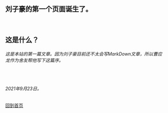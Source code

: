 ## 刘子豪的第一个页面诞生了。
&nbsp;
&nbsp;
&nbsp;
&nbsp;
###### 
## 这是什么？
###### 这是本站的第一篇文章。因为刘子豪目前还不太会写MarkDown文章，所以曹应龙作为舍友帮他写下这篇序。
&nbsp;
&nbsp;
&nbsp;
&nbsp;
###### *2021年9月23日。*
[回到首页](http://DestinyZHLiu.github.io/blog)